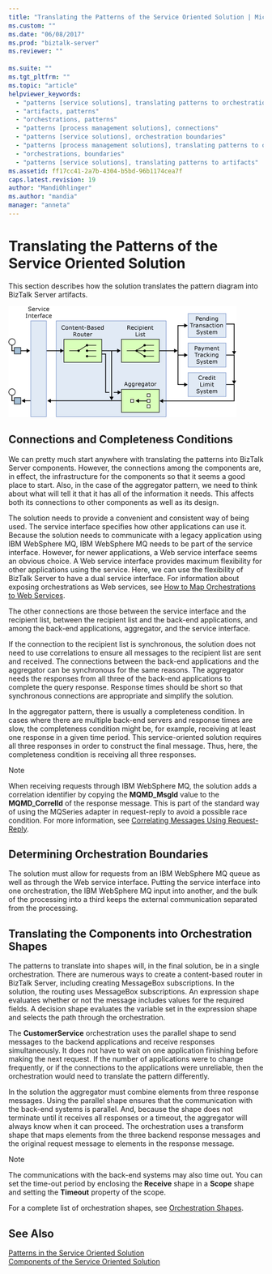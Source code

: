 ```yaml
---
title: "Translating the Patterns of the Service Oriented Solution | Microsoft Docs"
ms.custom: ""
ms.date: "06/08/2017"
ms.prod: "biztalk-server"
ms.reviewer: ""

ms.suite: ""
ms.tgt_pltfrm: ""
ms.topic: "article"
helpviewer_keywords: 
  - "patterns [service solutions], translating patterns to orchestration shapes"
  - "artifacts, patterns"
  - "orchestrations, patterns"
  - "patterns [process management solutions], connections"
  - "patterns [service solutions], orchestration boundaries"
  - "patterns [process management solutions], translating patterns to orchestrations"
  - "orchestrations, boundaries"
  - "patterns [service solutions], translating patterns to artifacts"
ms.assetid: ff17cc41-2a7b-4304-b5bd-96b1174cea7f
caps.latest.revision: 19
author: "MandiOhlinger"
ms.author: "mandia"
manager: "anneta"
---
```

# Translating the Patterns of the Service Oriented Solution
This section describes how the solution translates the pattern diagram into BizTalk Server artifacts.  
  
 ![Service&#45;Oriented Solution Patterns](../core/media/service-oriented-solution-patterns.gif "Service_Oriented_Solution_Patterns")  
  
## Connections and Completeness Conditions  
 We can pretty much start anywhere with translating the patterns into BizTalk Server components. However, the connections among the components are, in effect, the infrastructure for the components so that it seems a good place to start. Also, in the case of the aggregator pattern, we need to think about what will tell it that it has all of the information it needs. This affects both its connections to other components as well as its design.  
  
 The solution needs to provide a convenient and consistent way of being used. The service interface specifies how other applications can use it. Because the solution needs to communicate with a legacy application using IBM WebSphere MQ, IBM WebSphere MQ needs to be part of the service interface. However, for newer applications, a Web service interface seems an obvious choice. A Web service interface provides maximum flexibility for other applications using the service. Here, we can use the flexibility of BizTalk Server to have a dual service interface. For information about exposing orchestrations as Web services, see [How to Map Orchestrations to Web Services](../core/how-to-map-orchestrations-to-web-services.md).  
  
 The other connections are those between the service interface and the recipient list, between the recipient list and the back-end applications, and among the back-end applications, aggregator, and the service interface.  
  
 If the connection to the recipient list is synchronous, the solution does not need to use correlations to ensure all messages to the recipient list are sent and received. The connections between the back-end applications and the aggregator can be synchronous for the same reasons. The aggregator needs the responses from all three of the back-end applications to complete the query response. Response times should be short so that synchronous connections are appropriate and simplify the solution.  
  
 In the aggregator pattern, there is usually a completeness condition. In cases where there are multiple back-end servers and response times are slow, the completeness condition might be, for example, receiving at least one response in a given time period. This service-oriented solution requires all three responses in order to construct the final message. Thus, here, the completeness condition is receiving all three responses.  
  
> [!NOTE]
>  When receiving requests through IBM WebSphere MQ, the solution adds a correlation identifier by copying the **MQMD_MsgId** value to the **MQMD_CorrelId** of the response message. This is part of the standard way of using the MQSeries adapter in request-reply to avoid a possible race condition. For more information, see [Correlating Messages Using Request-Reply](../core/correlating-messages-using-request-reply.md).  
  
## Determining Orchestration Boundaries  
 The solution must allow for requests from an IBM WebSphere MQ queue as well as through the Web service interface. Putting the service interface into one orchestration, the IBM WebSphere MQ input into another, and the bulk of the processing into a third keeps the external communication separated from the processing.  
  
## Translating the Components into Orchestration Shapes  
 The patterns to translate into shapes will, in the final solution, be in a single orchestration. There are numerous ways to create a content-based router in BizTalk Server, including creating MessageBox subscriptions. In the solution, the routing uses MessageBox subscriptions. An expression shape evaluates whether or not the message includes values for the required fields. A decision shape evaluates the variable set in the expression shape and selects the path through the orchestration.  
  
 The **CustomerService** orchestration uses the parallel shape to send messages to the backend applications and receive responses simultaneously. It does not have to wait on one application finishing before making the next request. If the number of applications were to change frequently, or if the connections to the applications were unreliable, then the orchestration would need to translate the pattern differently.  
  
 In the solution the aggregator must combine elements from three response messages. Using the parallel shape ensures that the communication with the back-end systems is parallel. And, because the shape does not terminate until it receives all responses or a timeout, the aggregator will always know when it can proceed. The orchestration uses a transform shape that maps elements from the three backend response messages and the original request message to elements in the response message.  
  
> [!NOTE]
>  The communications with the back-end systems may also time out. You can set the time-out period by enclosing the **Receive** shape in a **Scope** shape and setting the **Timeout** property of the scope.  
  
 For a complete list of orchestration shapes, see [Orchestration Shapes](../core/orchestration-shapes.md).  
  
## See Also  
 [Patterns in the Service Oriented Solution](../core/patterns-in-the-service-oriented-solution.md)   
 [Components of the Service Oriented Solution](../core/components-of-the-service-oriented-solution.md)